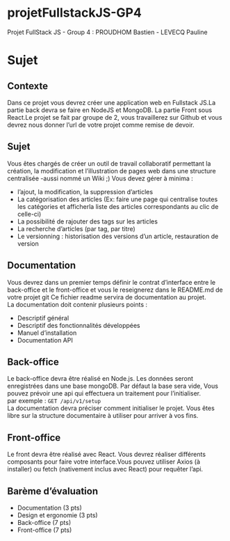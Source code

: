 # projetFullstackJS-GP4
Projet FullStack JS - Group 4 : PROUDHOM Bastien - LEVECQ Pauline

# Sujet 

## Contexte
Dans ce projet vous devrez créer une application web en Fullstack JS.La partie back devra se faire en NodeJS et MongoDB. La partie Front sous React.Le projet se fait par groupe de 2, vous travaillerez sur Github et vous devrez nous donner l’url de votre projet comme remise de devoir.

## Sujet
Vous êtes chargés de créer un outil de travail collaboratif permettant la création, la modification et l’illustration de pages web dans une structure centralisée -aussi nommé un Wiki ;)
Vous devez gérer à minima :
   * l’ajout, la modification, la suppression d’articles  
   * La catégorisation des articles (Ex: faire une page qui centralise toutes les catégories et afficherla liste des articles correspondants au clic de celle-ci)  
   * La possibilité de rajouter des tags sur les articles  
   * La recherche d’articles (par tag, par titre)  
   * Le versionning : historisation des versions d’un article, restauration de version

## Documentation
Vous devrez dans un premier temps définir le contrat d’interface entre le back-office et le front-office et vous le reseignerez dans le README.md de votre projet git
Ce fichier readme servira de documentation au projet.  
La documentation doit contenir plusieurs points :  
   * Descriptif général  
   * Descriptif des fonctionnalités développées  
   * Manuel d’installation  
   * Documentation API  

## Back-office
Le back-office devra être réalisé en Node.js. Les données seront enregistrées dans une base mongoDB. Par défaut la base sera vide, Vous pouvez prévoir une api qui effectuera un traitement pour l’initialiser.  
    par exemple : ```GET /api/v1/setup```   
La documentation devra préciser comment initialiser le projet.  Vous êtes libre sur la structure documentaire à utiliser pour arriver à vos fins.

## Front-office
Le front devra être réalisé avec React. Vous devrez réaliser différents composants pour faire votre interface.Vous pouvez utiliser Axios (à installer) ou fetch (nativement inclus avec React) pour requêter l’api.

## Barème d’évaluation
   * Documentation (3 pts)
   * Design et ergonomie (3 pts)
   * Back-office (7 pts)
   * Front-office (7 pts)
